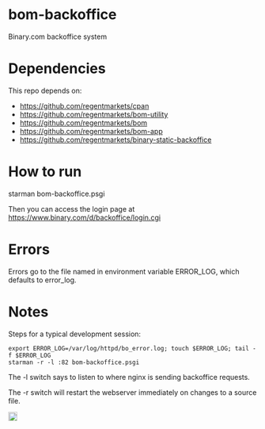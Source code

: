 bom-backoffice
==============

Binary.com backoffice system

Dependencies
============

This repo depends on:

* https://github.com/regentmarkets/cpan
* https://github.com/regentmarkets/bom-utility
* https://github.com/regentmarkets/bom
* https://github.com/regentmarkets/bom-app
* https://github.com/regentmarkets/binary-static-backoffice

How to run
==========

starman bom-backoffice.psgi

Then you can access the login page at https://www.binary.com/d/backoffice/login.cgi

Errors
======

Errors go to the file named in environment variable ERROR_LOG, which defaults to error_log.

Notes
=====

Steps for a typical development session:
```
export ERROR_LOG=/var/log/httpd/bo_error.log; touch $ERROR_LOG; tail -f $ERROR_LOG
starman -r -l :82 bom-backoffice.psgi
```
The -l switch says to listen to where nginx is sending backoffice requests.

The -r switch will restart the webserver immediately on changes to a source file.

<a href="https://zenhub.io"><img src="https://raw.githubusercontent.com/ZenHubIO/support/master/zenhub-badge.png" height="18px"></a>
